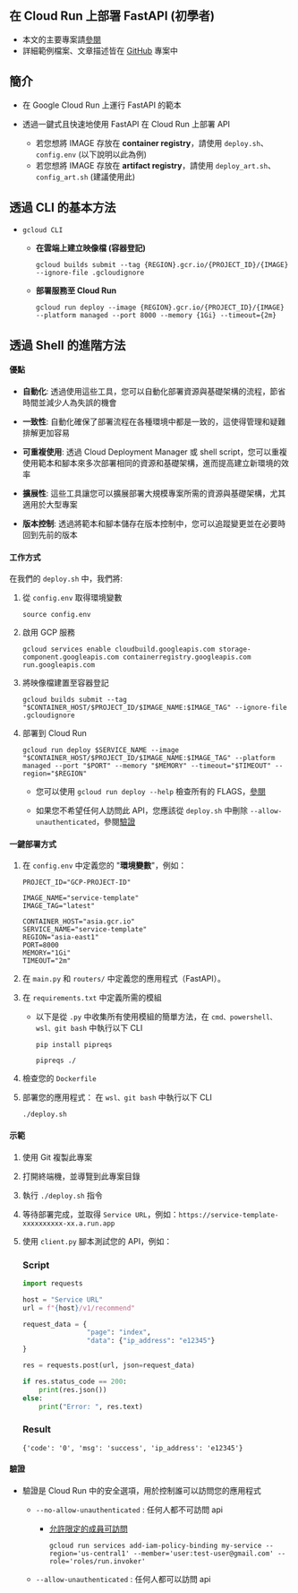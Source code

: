 ## 在 Cloud Run 上部署 FastAPI (初學者)

* 本文的主要專案請[參閱](https://github.com/Lin-jun-xiang/cloudrun-fastapi-simple)
* 詳細範例檔案、文章描述皆在 [GitHub](https://github.com/Lin-jun-xiang/cloudrun-fastapi-simple) 專案中

## 簡介

* 在 Google Cloud Run 上運行 FastAPI 的範本

* 透過一鍵式且快速地使用 FastAPI 在 Cloud Run 上部署 API
    * 若您想將 IMAGE 存放在 **container registry**，請使用 `deploy.sh`、`config.env` (以下說明以此為例)
    * 若您想將 IMAGE 存放在 **artifact registry**，請使用 `deploy_art.sh`、`config_art.sh` (建議使用此)

## 透過 CLI 的基本方法

* `gcloud CLI`
    * **在雲端上建立映像檔 (容器登記)**
        ```
        gcloud builds submit --tag {REGION}.gcr.io/{PROJECT_ID}/{IMAGE} --ignore-file .gcloudignore
        ```
    
    * **部署服務至 Cloud Run**
        ```
        gcloud run deploy --image {REGION}.gcr.io/{PROJECT_ID}/{IMAGE} --platform managed --port 8000 --memory {1Gi} --timeout={2m}
        ```

## 透過 Shell 的進階方法

#### 優點

* **自動化**: 透過使用這些工具，您可以自動化部署資源與基礎架構的流程，節省時間並減少人為失誤的機會

* **一致性**: 自動化確保了部署流程在各種環境中都是一致的，這使得管理和疑難排解更加容易

* **可重複使用**: 透過 Cloud Deployment Manager 或 shell script，您可以重複使用範本和腳本來多次部署相同的資源和基礎架構，進而提高建立新環境的效率

* **擴展性**: 這些工具讓您可以擴展部署大規模專案所需的資源與基礎架構，尤其適用於大型專案

* **版本控制**: 透過將範本和腳本儲存在版本控制中，您可以追蹤變更並在必要時回到先前的版本

#### 工作方式

在我們的 `deploy.sh` 中，我們將:

1. 從 `config.env` 取得環境變數
    ```
    source config.env
    ```            
2. 啟用 GCP 服務
    ```
    gcloud services enable cloudbuild.googleapis.com storage-component.googleapis.com containerregistry.googleapis.com run.googleapis.com
    ```
3. 將映像檔建置至容器登記
    ```
    gcloud builds submit --tag "$CONTAINER_HOST/$PROJECT_ID/$IMAGE_NAME:$IMAGE_TAG" --ignore-file .gcloudignore
    ```
4. 部署到 Cloud Run
    ```
    gcloud run deploy $SERVICE_NAME --image "$CONTAINER_HOST/$PROJECT_ID/$IMAGE_NAME:$IMAGE_TAG" --platform managed --port "$PORT" --memory "$MEMORY" --timeout="$TIMEOUT" --region="$REGION"
    ```
    * 您可以使用 `gcloud run deploy --help` 檢查所有的 FLAGS，[參閱](https://cloud.google.com/sdk/gcloud/reference/run/deploy) 

    * 如果您不希望任何人訪問此 API，您應該從 `deploy.sh` 中刪除 `--allow-unauthenticated`，參閱[驗證](#驗證)

#### 一鍵部署方式
1. 在 `config.env` 中定義您的 "**環境變數**"，例如：

    ```
    PROJECT_ID="GCP-PROJECT-ID"

    IMAGE_NAME="service-template"
    IMAGE_TAG="latest"

    CONTAINER_HOST="asia.gcr.io"
    SERVICE_NAME="service-template"
    REGION="asia-east1"
    PORT=8000
    MEMORY="1Gi"
    TIMEOUT="2m"
    ```
2. 在 `main.py` 和 `routers/` 中定義您的應用程式（FastAPI）。

3. 在 `requirements.txt` 中定義所需的模組

    * 以下是從 `.py` 中收集所有使用模組的簡單方法，在 `cmd、powershell、wsl、git bash` 中執行以下 CLI
        ```
        pip install pipreqs
        ```
        ```
        pipreqs ./
        ```

4. 檢查您的  `Dockerfile`

5. 部署您的應用程式：
    在 `wsl、git bash` 中執行以下 CLI
    ```
    ./deploy.sh
    ```


#### 示範
1. 使用 Git 複製此專案

2. 打開終端機，並導覽到此專案目錄

3. 執行 `./deploy.sh` 指令

4. 等待部署完成，並取得 `Service URL`，例如：`https://service-template-xxxxxxxxxx-xx.a.run.app`

5. 使用 `client.py` 腳本測試您的 API，例如：

    ### Script
    ```python
    import requests

    host = "Service URL"
    url = f"{host}/v1/recommend"

    request_data = {
                    "page": "index",
                    "data": {"ip_address": "e12345"}
    }

    res = requests.post(url, json=request_data)

    if res.status_code == 200:
        print(res.json())
    else:
        print("Error: ", res.text)
    ```

    ### Result
    ```
    {'code': '0', 'msg': 'success', 'ip_address': 'e12345'}
    ```

#### 驗證

* 驗證是 Cloud Run 中的安全選項，用於控制誰可以訪問您的應用程式

    * `--no-allow-unauthenticated` : 任何人都不可訪問 api

        * [允許限定的成員可訪問](https://cloud.google.com/sdk/gcloud/reference/run/services/add-iam-policy-binding)

            ```
            gcloud run services add-iam-policy-binding my-service --region='us-central1' --member='user:test-user@gmail.com' --role='roles/run.invoker'
            ```

    * `--allow-unauthenticated` : 任何人都可以訪問 api